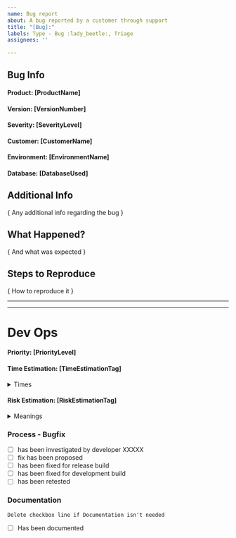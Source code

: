 ```yaml
---
name: Bug report
about: A bug reported by a customer through support
title: "[Bug]:"
labels: Type - Bug :lady_beetle:, Triage
assignees: ''

---
```


<!---  
***************************************
*********** FORM USAGE ****************
***************************************

To fill out this form properly.

  1. Fill out the main body (Not DevOps section) by replace as following

    i. [ XXX ] replace with a single line of text
    ii. { XXX } replace with multiline text

-- Suggestions can sometimes found in comments below input. Use them!

Notes:
    - If you pick something that doesn't fit the format the auto labeling will not happen
    - It can take a short while after submission for it to happen
    - It is case-insensitive
    - Updating the description will update the labels as well

===== Example =====
 
=== In ===
#### Fish: [FishName]                    

## Info:

{ Info regarding the fish }

=== Out ===
#### Fish: Wanda

## Info:

This fish acted in a movie

****************************************
********** Manual Labeling *************
****************************************

There are some manual labels that can be added. They have a prefix [M].

Some common ones are:
[M] Urgent          This is urgent
[M] Blocking        This issue is blocking your work
[M] Blocked         This issue is blocked by something else

There are some common manual labels that can be applied:

Ps. Sorry for not having a better format for you to use. GitHub Issue forms isn't supported yet for private repos...
--->
## Bug Info

#### Product: [ProductName]

<!-- Product Names: POMA | POH | POM | Gateway | Connecting Shop | Connecting Prodrisk | Connecting Spotbid -->

#### Version: [VersionNumber]

<!-- Version format : v0.0.0 (or just Develop) -->

#### Severity: [SeverityLevel]

<!-- Severity levels: Critical | Major | Minor -->

#### Customer: [CustomerName]

#### Environment: [EnvironmentName]

#### Database: [DatabaseUsed]



## Additional Info

{ Any additional info regarding the bug }

## What Happened?

{ And what was expected }

## Steps to Reproduce

{ How to reproduce it }
<!---
You should probably use a list of steps
 1. Do 1
 2. Do 2
--->

___
___

# Dev Ops

<!---
######################################################
####### THIS AREA IS FOR DEV OPS to fill in ##########
######################################################
--->

#### Priority: [PriorityLevel]

<!-- High, Medium, Low -->

#### Time Estimation: [TimeEstimationTag]

<!-- XSS | XS | S | M | L | XL | XXL -->

<details><summary>Times</summary>
<p>

>  | Tag | Time         |
>  |--------------| ---- |
>  | XSS | 0 - 5 days   |
>  | XS | 6 - 10 days  |
>  | S | 11 - 30 days |
>  | M | 1 - 2 Months |
>  | L | 3 - 5 Months |
>  | XL | 6 - 12 Months |
>  | XXL | 12+ Months   |

</p>
</details>

#### Risk Estimation: [RiskEstimationTag]

<!-- None | Low | Medium | High -->
<details><summary>Meanings</summary>
<p>

>  | Tag | Risk                                                 |
>  |-----| ----- |
>  | None | Fixing this will not break previous funcitonality    |
>  | Low | Fixing this will might break previous functionality  |
>  | Medium | Fixing this will could break previous functionality  |
>  | High | This change will likely break previous functionality |


</p>
</details>

### Process - Bugfix

- [ ] has been investigated by developer XXXXX
- [ ] fix has been proposed
- [ ] has been fixed for release build
- [ ] has been fixed for development build
- [ ] has been retested

### Documentation
``Delete checkbox line if Documentation isn't needed``
- [ ] Has been documented
